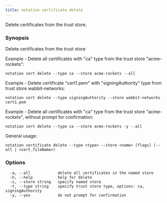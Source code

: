```yaml
---
title: notation certificate delete
---
```


Delete certificates from the trust store.

### Synopsis

Delete certificates from the trust store

Example - Delete all certificates with "ca" type from the trust store "acme-rockets":

```shell
notation cert delete --type ca --store acme-rockets --all
```

Example - Delete certificate "cert1.pem" with "signingAuthority" type from trust store wabbit-networks:

```shell
notation cert delete --type signingAuthority --store wabbit-networks cert1.pem
```

Example - Delete all certificates with "ca" type from the trust store "acme-rockets", without prompt for confirmation:

```shell
notation cert delete --type ca --store acme-rockets -y --all 
```

General usage:
```shell
notation certificate delete --type <type> --store <name> [flags] (--all | <cert_fileName>)
```

### Options

```
  -a, --all            delete all certificates in the named store
  -h, --help           help for delete
  -s, --store string   specify named store
  -t, --type string    specify trust store type, options: ca, signingAuthority
  -y, --yes            do not prompt for confirmation
```

